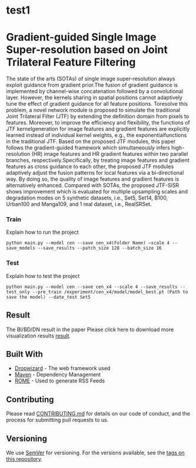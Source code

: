 # test1
# Gradient-guided Single Image Super-resolution based on Joint Trilateral Feature Filtering

The state of the arts (SOTAs) of single image super-resolution always exploit guidance from gradient prior.The fusion of gradient guidance is implemented by channel-wise concatenation followed by a convolutional layer. However,
the kernels sharing in spatial positions cannot adaptively tune the effect of gradient guidance for all feature positions. Toresolve this problem, a novel network module is proposed to
simulate the traditional Joint Trilateral Filter (JTF) by extending the definition domain from pixels to features. Moreover, to improve the efficiency and flexibility, the functions of JTF kernelgeneration for image features and gradient features are explicitly
learned instead of individual kernel weights, e.g., the exponentialfunctions in the traditional JTF. Based on the proposed JTF modules, this paper follows the gradient-guided framework which
simultaneously infers high-resolution (HR) image features and HR gradient features within two parallel branches, respectively.Specifically, by treating image features and gradient features
as cross guidance to each other, the proposed JTF modules adaptively adjust the fusion patterns for local features via a bi-directional way. By doing so, the quality of image features
and gradient features is alternatively enhanced. Compared with SOTAs, the proposed JTF-SISR shows improvement which is evaluated for multiple upsampling scales and degradation modes
on 5 synthetic datasets, i.e., Set5, Set14, B100, Urban100 and Manga109, and 1 real dataset, i.e., RealSRSet. 

### Train

Explain how to run the project

```
python main.py --model cen --save cen_x4(Folder Name) –scale 4 --save_models --save_results --patch_size 128 --batch_size 16
```

### Test

Explain how to test the project

```
python main.py --model cen --save cen_x4 --scale 4 --save_results --test_only --pre_train /experiment/cen_x4/model/model_best.pt (Path to save the model) --date_test Set5
```


## Result

The BI/BD/DN result in the paper
Please click here to download more visualization results [result]([http://semver.org/](https://drive.google.com/drive/folders/1FnKew6XgPcoQawIG9r95vqQAV9-ghJQ1?usp=sharing)). 

## Built With

* [Dropwizard](http://www.dropwizard.io/1.0.2/docs/) - The web framework used
* [Maven](https://maven.apache.org/) - Dependency Management
* [ROME](https://rometools.github.io/rome/) - Used to generate RSS Feeds

## Contributing

Please read [CONTRIBUTING.md](https://gist.github.com/PurpleBooth/b24679402957c63ec426) for details on our code of conduct, and the process for submitting pull requests to us.

## Versioning

We use [SemVer](http://semver.org/) for versioning. For the versions available, see the [tags on this repository](https://github.com/your/project/tags). 


